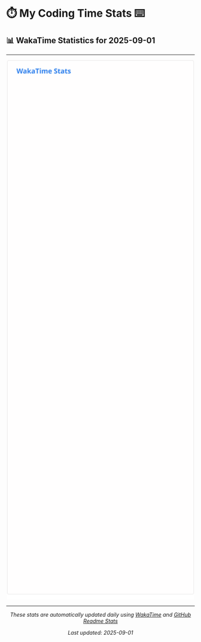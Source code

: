 # ⏱️ My Coding Time Stats ⌨️

## 📊 WakaTime Statistics for 2025-09-01

---

<div align="center">

<img src="./images/wakatime-stats-2025-09-01.svg" alt="WakaTime Stats" width="500">

</div>

---

<div align="center">

*These stats are automatically updated daily using [WakaTime](https://wakatime.com) and [GitHub Readme Stats](https://github.com/anuraghazra/github-readme-stats)*

*Last updated: 2025-09-01*
</div>
